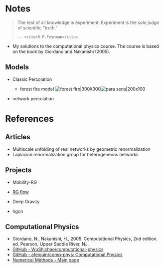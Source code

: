 # Notes

>  The test of all knowledge is experiment. Experiment is the *sole judge* of scientific “truth.” 
>
> ```
> -- <cite>R.P.Feynman</cite>
> ```

- My solutions to the computational physics course. The course is based on the book by Giordano and Nakanishi (2005).

##  Models

- Classic Percolation 
  - forest fire model ![forest fire|300X300](img/forest_fire.gif)![para sens|200x100](img/np_para_sens.jpg.jpg)

- network percolation 



# References

## Articles

- Multiscale unfolding of real networks by geometric renormalization
- Laplacian renormalization group for heterogeneous networks

## Projects

- Mobility-RG

- [RG flow](https://github.com/hongyehu/RG-Flow)

- Deep Gravity
- hgcn

## Computational Physics

- Giordano, N., Nakanishi, H., 2005. Computational Physics, 2nd edition. ed. Pearson, Upper Saddle River, NJ.
- [GitHub - WuShichao/computational-physics](https://github.com/WuShichao/computational-physics)
- [GitHub - afeiguin/comp-phys: Computational Physics](https://github.com/afeiguin/comp-phys)
- [Numerical Methods - Main page](https://www.ippp.dur.ac.uk/~krauss/Lectures/NumericalMethods/index.html)


